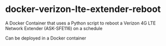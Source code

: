# docker-verizon-lte-extender-reboot
A Docker Container that uses a Python script to 
reboot a Verizon 4G LTE Network Extender (ASK-SFE116)
on a schedule

Can be deployed in a Docker container
